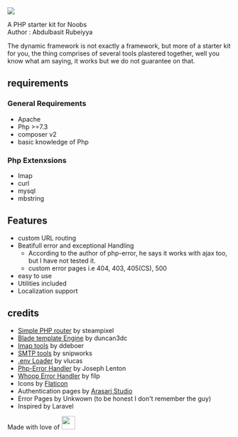 <img src="https://raw.githubusercontent.com/ibnsultan/dyf/main/assets/img/small.png?token=GHSAT0AAAAAABM6JSMMIBPGYL4FUKLA2BKIYP3ZOVA"/>

A PHP starter kit for Noobs <br>
Author : Abdulbasit Rubeiyya

The dynamic framework is not exactly a framework, but more of a starter kit for you, the thing comprises of several tools plastered together, well you know what am saying, it works but we do not guarantee on that.

## requirements

### General Requirements

- Apache
- Php >=7.3
- composer v2
- basic knowledge of Php

### Php Extenxsions

- Imap
- curl
- mysql
- mbstring

## Features

- custom URL routing
- Beatifull error and exceptional Handling
  - According to the author of php-error, he says it works with ajax too, but I have not tested it.
  - custom error pages i.e 404, 403, 405(CS), 500
- easy to use
- Utilities included
- Localization support

## credits

- [Simple PHP router](https://github.com/steampixel/simplePHPRouter) by steampixel
- [Blade template Engine](http://duncan3dc.github.io/blade/) by duncan3dc
- [Imap tools](https://github.com/ddeboer/imap) by ddeboer
- [SMTP tools](https://github.com/snipworks/php-smtp) by snipworks
- [.env Loader](https://github.com/vlucas/phpdotenv) by vlucas
- [Php-Error Handler](https://github.com/JosephLenton/PHP-Error) by Joseph Lenton
- [Whoop Error Handler](https://github.com/filp/whoops) by filp
- Icons by [Flaticon](https://www.flaticon.com)
- Authentication pages by [Arasari Studio](https://themeforest.net/user/arasari/portfolio)
- Error Pages by Unkwown (to be honest I don't remember the guy)
- Inspired by Laravel

Made with love of <img src="https://www.php.net/images/logos/elephpant-running-78x48.gif" width="30px">
